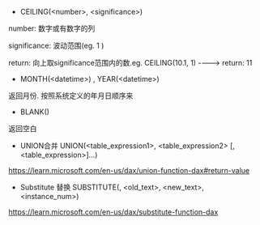 - CEILING(\<number\>, \<significance\>)  

number: 数字或有数字的列
  
significance: 波动范围(eg. 1 )

return: 向上取significance范围内的数.eg. CEILING(10.1, 1) ----> return: 11
  
- MONTH(\<datetime\>) , YEAR(\<datetime\>)

返回月份. 按照系统定义的年月日顺序来

- BLANK()

返回空白

- UNION合并 UNION(<table_expression1>, <table_expression2> [,<table_expression>]…)  

https://learn.microsoft.com/en-us/dax/union-function-dax#return-value

- Substitute 替换 SUBSTITUTE(<text>, <old_text>, <new_text>, <instance_num>)  
  
https://learn.microsoft.com/en-us/dax/substitute-function-dax
  
  
